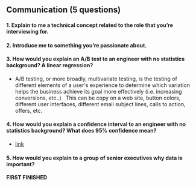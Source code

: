 ## Communication (5 questions)


#### 1. Explain to me a technical concept related to the role that you’re interviewing for.
#### 2. Introduce me to something you’re passionate about.
#### 3. How would you explain an A/B test to an engineer with no statistics background? A linear regression?
  - A/B testing, or more broadly, multivariate testing, 
  is the testing of different elements of a user's experience to determine which variation helps the business achieve its goal more effectively
   (i.e. increasing conversions, etc..) 
     This can be copy on a web site, button colors, different user interfaces, different email subject lines, calls to action, offers, etc. 
#### 4. How would you explain a confidence interval to an engineer with no statistics background? What does 95% confidence mean?
  - [link](https://www.quora.com/What-is-a-confidence-interval-in-laymans-terms)
#### 5. How would you explain to a group of senior executives why data is important?




**FIRST FINISHED**
